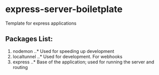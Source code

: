 # express-server-boiletplate
Template for express applications

## Packages List:
1. nodemon
..* Used for speeding up development
2. localtunnel
..* Used for development. For webhooks
3. express
..* Base of the application; used for running the server and routing